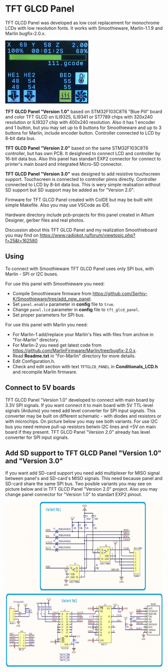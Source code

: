 # TFT GLCD Panel
TFT GLCD Panel was developed as low cost replacement for monochrome LCDs with low resolution fonts. It works with Smoothieware, Marlin-1.1.9 and Marlin bugfix-2.0.x.

<img src="./Hardware/Photos/Smoothie-progressbar.jpg"  width="265" height="200">

**TFT GLCD Panel "Version 1.0"** based on STM32F103C8T6 "Blue Pill" board and color TFT GLCD on ILI9325, ILI9341 or ST7789 chips with 320x240 resolution or ILI9327 chip with 400x240 resolution. Also it has 1 encoder and 1 button, but you may set up to 6 buttons for Smoothieware and up to 3 buttons for Marlin, include encoder button. Controller connected to LCD by 8-bit data bus.

**TFT GLCD Panel "Version 2.0"** based on the same STM32F103C8T6 controller, but has own PCB. It desighned to connect LCD and controller by 16-bit data bus. Also this panel has standart EXP2 connector for connect to printer's main board and integrated Micro-SD connector.

**TFT GLCD Panel "Version 3.0"** was designed to add resistive touchscreen support. Touchscreen is connected to controller pinns directly. Controller connected to LCD by 8-bit data bus. This is wery simple realisation without SD support but SD support may be added as for "Version 2.0".

Firmware for TFT GLCD Panel created with CoIDE but may be built wiht simple Makefile. Also you may use VSCode as IDE.

Hardware directory include pcb-projects for this panel created in Altium Designer, gerber files and real photos.

Discussion about this TFT GLCD Panel and my realization Smoothieboard you may find on https://www.radiokot.ru/forum/viewtopic.php?f=25&t=162580

## Using
To connect with Smoothieware TFT GLCD Panel uses only SPI bus, with Marlin - SPI or I2C buses.

For use this panel with Smoothieware you need:
* Compile Smoothieware firmware from https://github.com/Serhiy-K/Smoothieware/tree/add_new_panel.
* Set `panel.enable` parameter in **config** file to `true`.
* Change `panel.lcd` parameter in **config** file to `tft_glcd_panel`.
* Set proper parameters for SPI bus.

For use this panel with Marlin you need:
* For Marlin-1 add/replace your Marlin's files with files from archive in "For-Marlin" directory.
* For Marlin-2 you need get latest code from https://github.com/MarlinFirmware/Marlin/tree/bugfix-2.0.x.
* Read **Readme.txt** in "For-Marlin" directory for more details.
* Edit Configuration.h.
* Check and edit section with text `TFTGLCD_PANEL` in **Conditionals_LCD.h** and recompile Marlin firmware.

## Connect to 5V boards
TFT GLCD Panel "Version 1.0" developed to connect with main board by 3.3V SPI signals. If you want connect it to main board with 5V TTL-level signals (Arduino) you need add level converter for SPI input signals. This converter may be built on different schematic - with diodes and resistors or with microchips. On picture below you may see both variants. For use I2C bus you need remove pull-up resistors betwin I2C lines and +5V on main board if they present. TFT GLCD Panel "Version 2.0" already has level converter for SPI input signals.

## Add SD support to TFT GLCD Panel "Version 1.0" and "Version 3.0"
If you want add SD-card support you need add multiplexer for MISO signal between panel's and SD-card's MISO signals. This need because panel and SD-card share the same SPI bus. Two posible variants you may see on picture below and in TFT GLCD Panel "Version 2.0" project. Also you may change panel connector for "Version 1.0" to standart EXP2 pinout.

<img src="./Hardware/tft-glcd-add_SD.jpg" width="800" height="528">
